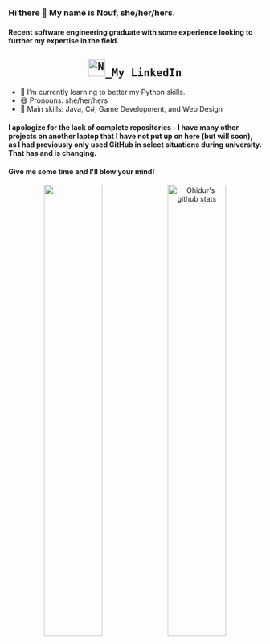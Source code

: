 ### Hi there 👋 My name is Nouf, she/her/hers. 
#### Recent software engineering graduate with some experience looking to further my expertise in the field.
<h2 align="center">
  <samp>
  <a href="https://www.linkedin.com/in/nouf-alsalem-a3b041155/">
  <img  alt="Nouf's Linkdein" width="34px" src="https://blog.waalaxy.com/wp-content/uploads/2021/01/index.png" /> </a> My LinkedIn
</h2>

- 🌱 I’m currently learning to better my Python skills. 
- 😄 Pronouns: she/her/hers
- 🤩 Main skills: Java, C#, Game Development, and Web Design

#### I apologize for the lack of complete repositories - I have many other projects on another laptop that I have not put up on here (but will soon), as I had previously only used GitHub in select situations during university. That has and is changing. 
  #### Give me some time and I'll blow your mind!
  
<p align="center">
  <img width="48%"  align="center" src="https://github-readme-stats.vercel.app/api/top-langs/?username=noufalsalem&theme=vue-dark&hide_langs_below=1&layout=compact" />
  <img width="48%"  align="center" src="https://github-readme-stats.vercel.app/api?username=noufalsalem&show_icons=true&theme=vue-dark&line_height=31" alt="Ohidur's github stats"/>
</p>
